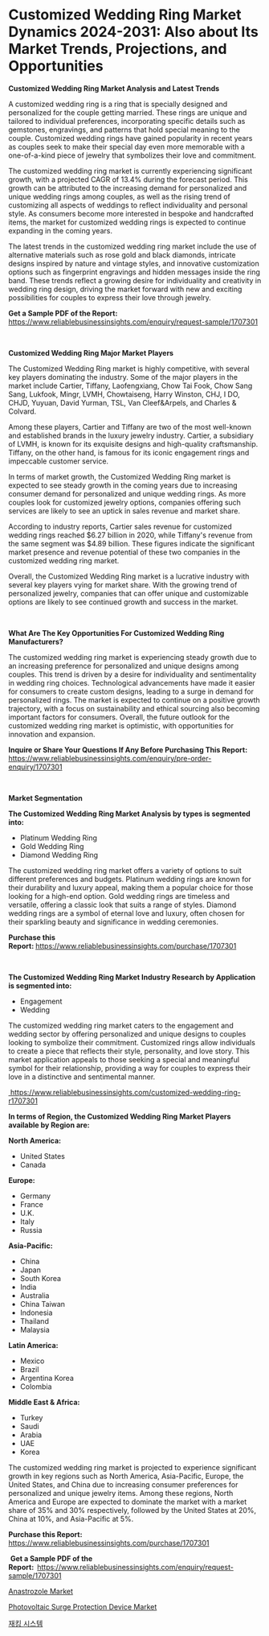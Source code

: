<p><h1>Customized Wedding Ring Market Dynamics 2024-2031: Also about Its Market Trends, Projections, and Opportunities</h1></p><p><strong>Customized Wedding Ring Market Analysis and Latest Trends</strong></p>
<p><p>A customized wedding ring is a ring that is specially designed and personalized for the couple getting married. These rings are unique and tailored to individual preferences, incorporating specific details such as gemstones, engravings, and patterns that hold special meaning to the couple. Customized wedding rings have gained popularity in recent years as couples seek to make their special day even more memorable with a one-of-a-kind piece of jewelry that symbolizes their love and commitment.</p><p>The customized wedding ring market is currently experiencing significant growth, with a projected CAGR of 13.4% during the forecast period. This growth can be attributed to the increasing demand for personalized and unique wedding rings among couples, as well as the rising trend of customizing all aspects of weddings to reflect individuality and personal style. As consumers become more interested in bespoke and handcrafted items, the market for customized wedding rings is expected to continue expanding in the coming years.</p><p>The latest trends in the customized wedding ring market include the use of alternative materials such as rose gold and black diamonds, intricate designs inspired by nature and vintage styles, and innovative customization options such as fingerprint engravings and hidden messages inside the ring band. These trends reflect a growing desire for individuality and creativity in wedding ring design, driving the market forward with new and exciting possibilities for couples to express their love through jewelry.</p></p>
<p><strong>Get a Sample PDF of the Report:&nbsp;</strong> <a href="https://www.reliablebusinessinsights.com/enquiry/request-sample/1707301">https://www.reliablebusinessinsights.com/enquiry/request-sample/1707301</a></p>
<p>&nbsp;</p>
<p><strong>Customized Wedding Ring Major Market Players</strong></p>
<p><p>The Customized Wedding Ring market is highly competitive, with several key players dominating the industry. Some of the major players in the market include Cartier, Tiffany, Laofengxiang, Chow Tai Fook, Chow Sang Sang, Lukfook, Mingr, LVMH, Chowtaiseng, Harry Winston, CHJ, I DO, CHJD, Yuyuan, David Yurman, TSL, Van Cleef&Arpels, and Charles & Colvard.</p><p>Among these players, Cartier and Tiffany are two of the most well-known and established brands in the luxury jewelry industry. Cartier, a subsidiary of LVMH, is known for its exquisite designs and high-quality craftsmanship. Tiffany, on the other hand, is famous for its iconic engagement rings and impeccable customer service.</p><p>In terms of market growth, the Customized Wedding Ring market is expected to see steady growth in the coming years due to increasing consumer demand for personalized and unique wedding rings. As more couples look for customized jewelry options, companies offering such services are likely to see an uptick in sales revenue and market share.</p><p>According to industry reports, Cartier sales revenue for customized wedding rings reached $6.27 billion in 2020, while Tiffany's revenue from the same segment was $4.89 billion. These figures indicate the significant market presence and revenue potential of these two companies in the customized wedding ring market.</p><p>Overall, the Customized Wedding Ring market is a lucrative industry with several key players vying for market share. With the growing trend of personalized jewelry, companies that can offer unique and customizable options are likely to see continued growth and success in the market.</p></p>
<p>&nbsp;</p>
<p><strong>What Are The Key Opportunities For Customized Wedding Ring Manufacturers?</strong></p>
<p><p>The customized wedding ring market is experiencing steady growth due to an increasing preference for personalized and unique designs among couples. This trend is driven by a desire for individuality and sentimentality in wedding ring choices. Technological advancements have made it easier for consumers to create custom designs, leading to a surge in demand for personalized rings. The market is expected to continue on a positive growth trajectory, with a focus on sustainability and ethical sourcing also becoming important factors for consumers. Overall, the future outlook for the customized wedding ring market is optimistic, with opportunities for innovation and expansion.</p></p>
<p><strong>Inquire or Share Your Questions If Any Before Purchasing This Report:</strong> <a href="https://www.reliablebusinessinsights.com/enquiry/pre-order-enquiry/1707301">https://www.reliablebusinessinsights.com/enquiry/pre-order-enquiry/1707301</a></p>
<p>&nbsp;</p>
<p><strong>Market Segmentation</strong></p>
<p><strong>The Customized Wedding Ring Market Analysis by types is segmented into:</strong></p>
<p><ul><li>Platinum Wedding Ring</li><li>Gold Wedding Ring</li><li>Diamond Wedding Ring</li></ul></p>
<p><p>The customized wedding ring market offers a variety of options to suit different preferences and budgets. Platinum wedding rings are known for their durability and luxury appeal, making them a popular choice for those looking for a high-end option. Gold wedding rings are timeless and versatile, offering a classic look that suits a range of styles. Diamond wedding rings are a symbol of eternal love and luxury, often chosen for their sparkling beauty and significance in wedding ceremonies.</p></p>
<p><strong>Purchase this Report:&nbsp;</strong><a href="https://www.reliablebusinessinsights.com/purchase/1707301">https://www.reliablebusinessinsights.com/purchase/1707301</a></p>
<p>&nbsp;</p>
<p><strong>The Customized Wedding Ring Market Industry Research by Application is segmented into:</strong></p>
<p><ul><li>Engagement</li><li>Wedding</li></ul></p>
<p><p>The customized wedding ring market caters to the engagement and wedding sector by offering personalized and unique designs to couples looking to symbolize their commitment. Customized rings allow individuals to create a piece that reflects their style, personality, and love story. This market application appeals to those seeking a special and meaningful symbol for their relationship, providing a way for couples to express their love in a distinctive and sentimental manner.</p></p>
<p><a href="https://www.reliablebusinessinsights.com/customized-wedding-ring-r1707301">&nbsp;https://www.reliablebusinessinsights.com/customized-wedding-ring-r1707301</a></p>
<p><strong>In terms of Region, the Customized Wedding Ring Market Players available by Region are:</strong></p>
<p>
    <p> <strong> North America: </strong>
        <ul>
            <li>United States</li>
            <li>Canada</li>
        </ul>
        </p> 
    <p> <strong> Europe: </strong>
        <ul>
            <li>Germany</li>
            <li>France</li>
            <li>U.K.</li>
            <li>Italy</li>
            <li>Russia</li>
        </ul>
        </p> 
    <p> <strong> Asia-Pacific: </strong>
        <ul>
            <li>China</li>
            <li>Japan</li>
            <li>South Korea</li>
            <li>India</li>
            <li>Australia</li>
            <li>China Taiwan</li>
            <li>Indonesia</li>
            <li>Thailand</li>
            <li>Malaysia</li>
        </ul>
        </p> 
    <p> <strong> Latin America: </strong>
        <ul>
            <li>Mexico</li>
            <li>Brazil</li>
            <li>Argentina Korea</li>
            <li>Colombia</li>
        </ul>
        </p> 
    <p> <strong> Middle East & Africa: </strong>
        <ul>
            <li>Turkey</li>
            <li>Saudi</li>
            <li>Arabia</li>
            <li>UAE</li>
            <li>Korea</li>
        </ul>
    </p>
    </p>
<p><p>The customized wedding ring market is projected to experience significant growth in key regions such as North America, Asia-Pacific, Europe, the United States, and China due to increasing consumer preferences for personalized and unique jewelry items. Among these regions, North America and Europe are expected to dominate the market with a market share of 35% and 30% respectively, followed by the United States at 20%, China at 10%, and Asia-Pacific at 5%.</p></p>
<p><strong>Purchase this Report: </strong><a href="https://www.reliablebusinessinsights.com/purchase/1707301">https://www.reliablebusinessinsights.com/purchase/1707301</a></p>
<p>&nbsp;<strong>Get a Sample PDF of the Report:&nbsp;&nbsp;</strong><a href="https://www.reliablebusinessinsights.com/enquiry/request-sample/1707301">https://www.reliablebusinessinsights.com/enquiry/request-sample/1707301</a></p>
<p><strong></strong></p>
<p><p><a href="https://issuu.com/reportprime-2/docs/anastrozole-market-size-2030.pptx">Anastrozole Market</a></p><p><a href="https://github.com/ayamgoreng5458/Market-Research-Report-List-1/blob/main/photovoltaic-surge-protection-device-market.md">Photovoltaic Surge Protection Device Market</a></p><p><a href="https://github.com/vdhdwjyp90142/Market-Research-Report-List-3/blob/main/102058010588.md">재킹 시스템</a></p></p>